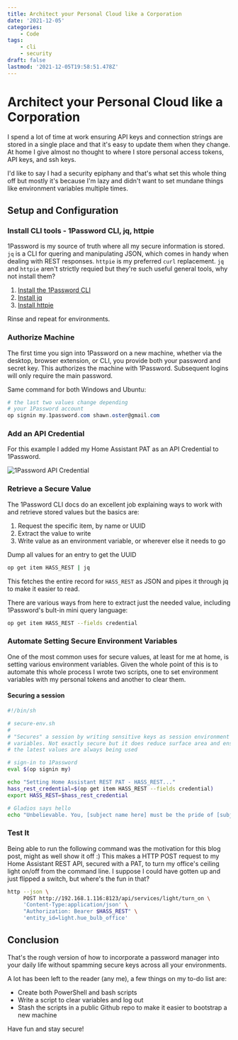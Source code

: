 ```yaml
---
title: Architect your Personal Cloud like a Corporation
date: '2021-12-05'
categories:
    - Code
tags:
    - cli
    - security
draft: false
lastmod: '2021-12-05T19:58:51.478Z'
---
```


# Architect your Personal Cloud like a Corporation

I spend a lot of time at work ensuring API keys and connection strings are stored in a single place and that it's easy to update them when they change. At home I give almost no thought to where I store personal access tokens, API keys, and ssh keys.

I'd like to say I had a security epiphany and that's what set this whole thing off but mostly it's because I'm lazy and didn't want to set mundane things like environment variables multiple times.

## Setup and Configuration

### Install CLI tools - 1Password CLI, jq, httpie

1Password is my source of truth where all my secure information is stored. `jq` is a CLI for quering and manipulating JSON, which comes in handy when dealing with REST responses. `httpie` is my preferred `curl` replacement. `jq` and `httpie` aren't strictly requied but they're such useful general tools, why not install them?

1. [Install the 1Password CLI](https://support.1password.com/command-line-getting-started/)
1. [Install jq](https://stedolan.github.io/jq/download/)
1. [Install httpie](https://httpie.io/download)

Rinse and repeat for environments.

### Authorize Machine

The first time you sign into 1Password on a new machine, whether via the desktop, browser extension, or CLI, you provide both your password and secret key. This authorizes the machine with 1Password. Subsequent logins will only require the main password.

Same command for both Windows and Ubuntu:

```powershell
# the last two values change depending
# your 1Password account
op signin my.1password.com shawn.oster@gmail.com
```

### Add an API Credential

For this example I added my Home Assistant PAT as an API Credential to 1Password.

![1Password API Credential](/images/hass_rest.png)

### Retrieve a Secure Value

The 1Password CLI docs do an excellent job explaining ways to work with and retrieve stored values but the basics are:

1. Request the specific item, by name or UUID
1. Extract the value to write
1. Write value as an environment variable, or wherever else it needs to go

Dump all values for an entry to get the UUID

```bash
op get item HASS_REST | jq
```

This fetches the entire record for `HASS_REST` as JSON and pipes it through jq to make it easier to read.

There are various ways from here to extract just the needed value, including 1Password's bult-in mini query language:

```bash
op get item HASS_REST --fields credential
```

### Automate Setting Secure Environment Variables

One of the most common uses for secure values, at least for me at home, is setting various environment variables. Given the whole point of this is to automate this whole process I wrote two scripts, one to set environment variables with my personal tokens and another to clear them.

#### Securing a session

```bash
#!/bin/sh

# secure-env.sh
#
# "Secures" a session by writing sensitive keys as session environment
# variables. Not exactly secure but it does reduce surface area and ensures
# the latest values are always being used

# sign-in to 1Password
eval $(op signin my)

echo "Setting Home Assistant REST PAT - HASS_REST..."
hass_rest_credential=$(op get item HASS_REST --fields credential)
export HASS_REST=$hass_rest_credential

# Gladios says hello
echo "Unbelievable. You, [subject name here] must be the pride of [subject hometown here.]"
```

### Test It

Being able to run the following command was the motivation for this blog post, might as well show it off :) This makes a HTTP POST request to my Home Assistant REST API, secured with a PAT, to turn my office's ceiling light on/off from the command line. I suppose I could have gotten up and just flipped a switch, but where's the fun in that?

```bash
http --json \
     POST http://192.168.1.116:8123/api/services/light/turn_on \
     'Content-Type:application/json' \
     "Authorization: Bearer $HASS_REST" \
     'entity_id=light.hue_bulb_office'
 ```

## Conclusion

That's the rough version of how to incorporate a password manager into your daily life without spamming secure keys across all your environments.

A lot has been left to the reader (any me), a few things on my to-do list are:

- Create both PowerShell and bash scripts
- Write a script to clear variables and log out
- Stash the scripts in a public Github repo to make it easier to bootstrap a new machine

Have fun and stay secure!
